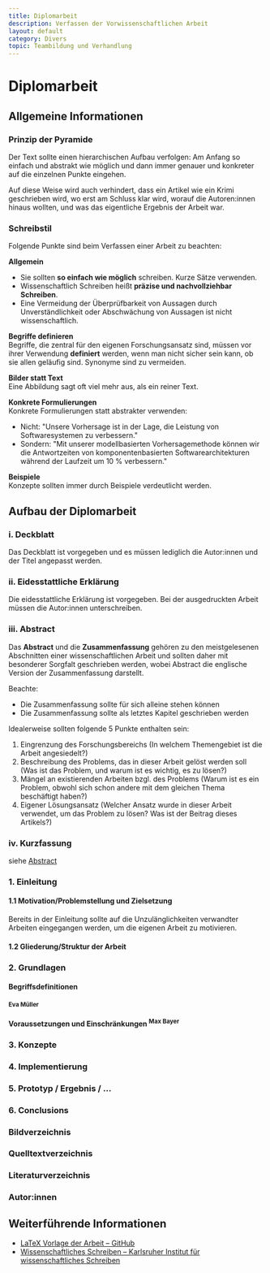 ```yaml
---
title: Diplomarbeit
description: Verfassen der Vorwissenschaftlichen Arbeit
layout: default
category: Divers
topic: Teambildung und Verhandlung
---
```


# Diplomarbeit


## Allgemeine Informationen

### Prinzip der Pyramide

Der Text sollte einen hierarchischen Aufbau verfolgen: Am Anfang so einfach und abstrakt wie möglich und dann immer genauer und konkreter auf die einzelnen Punkte eingehen.

Auf diese Weise wird auch verhindert, dass ein Artikel wie ein Krimi geschrieben wird, wo erst am Schluss klar wird, worauf die Autoren:innen hinaus wollten, und was das eigentliche Ergebnis der Arbeit war.

### Schreibstil

Folgende Punkte sind beim Verfassen einer Arbeit zu beachten:

**Allgemein**
- Sie sollten **so einfach wie möglich** schreiben. Kurze Sätze verwenden.
- Wissenschaftlich Schreiben heißt **präzise und nachvollziehbar Schreiben**.
- Eine Vermeidung der Überprüfbarkeit von Aussagen durch Unverständlichkeit oder Abschwächung von Aussagen ist nicht wissenschaftlich.

**Begriffe definieren**<br>
Begriffe, die zentral für den eigenen Forschungsansatz sind, müssen vor ihrer Verwendung **definiert** werden, wenn man nicht sicher sein kann, ob sie allen geläufig sind. Synonyme sind zu vermeiden.
 
**Bilder statt Text** <br>
Eine Abbildung sagt oft viel mehr aus, als ein reiner Text.

**Konkrete Formulierungen**<br>
Konkrete Formulierungen statt abstrakter verwenden:
- Nicht: "Unsere Vorhersage ist in der Lage, die Leistung von Softwaresystemen zu verbessern."
- Sondern: "Mit unserer modellbasierten Vorhersagemethode können wir die Antwortzeiten von komponentenbasierten Softwarearchitekturen während der Laufzeit um 10 % verbessern."


**Beispiele**<br>
Konzepte sollten immer durch Beispiele verdeutlicht werden.



## Aufbau der Diplomarbeit



### i. Deckblatt
Das Deckblatt ist vorgegeben und es müssen lediglich die Autor:innen und der Titel angepasst werden.

### ii. Eidesstattliche Erklärung
Die eidesstattliche Erklärung ist vorgegeben. Bei der ausgedruckten Arbeit müssen die Autor:innen unterschreiben.

### iii. Abstract

Das **Abstract** und die **Zusammenfassung** gehören zu den meistgelesenen Abschnitten einer wissenschaftlichen Arbeit und sollten daher mit besonderer Sorgfalt geschrieben werden, wobei Abstract die englische Version der Zusammenfassung darstellt.

Beachte:
- Die Zusammenfassung sollte für sich alleine stehen können
- Die Zusammenfassung sollte als letztes Kapitel geschrieben werden

Idealerweise sollten folgende 5 Punkte enthalten sein:
1. Eingrenzung des Forschungsbereichs (In welchem Themengebiet ist die Arbeit angesiedelt?)
2. Beschreibung des Problems, das in dieser Arbeit gelöst werden soll (Was ist das Problem, und warum ist es wichtig, es zu lösen?)
3. Mängel an existierenden Arbeiten bzgl. des Problems (Warum ist es ein Problem, obwohl sich schon andere mit dem gleichen Thema beschäftigt haben?)
4. Eigener Lösungsansatz (Welcher Ansatz wurde in dieser Arbeit verwendet, um das Problem zu lösen? Was ist der Beitrag dieses Artikels?)

### iv. Kurzfassung
siehe [Abstract](#iii-abstract)
 


### 1. Einleitung
#### 1.1 Motivation/Problemstellung und Zielsetzung
Bereits in der Einleitung sollte auf die Unzulänglichkeiten verwandter Arbeiten eingegangen werden, um die eigenen Arbeit zu motivieren.

#### 1.2 Gliederung/Struktur der Arbeit


### 2. Grundlagen
#### Begriffsdefinitionen
####  <sup>Eva Müller</sup>
#### Voraussetzungen und Einschränkungen <sup>Max Bayer</sup>

### 3. Konzepte

### 4. Implementierung

### 5. Prototyp / Ergebnis / ...

### 6. Conclusions


### Bildverzeichnis

### Quelltextverzeichnis

### Literaturverzeichnis

### Autor:innen




## Weiterführende Informationen

* [LaTeX Vorlage der Arbeit – GitHub](https://github.com/matejkaf/latex-da-vorlage/)
* [Wissenschaftliches Schreiben – Karlsruher Institut für wissenschaftliches Schreiben](https://sdq.kastel.kit.edu/wiki/Wissenschaftliches_Schreiben)